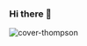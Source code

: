 ### Hi there 👋


![cover-thompson](https://user-images.githubusercontent.com/115851621/218296560-48af98a2-2002-41f5-90af-506597483984.png)
